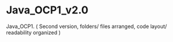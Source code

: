 # Java_OCP1_v2.0
Java_OCP1. ( Second version, folders/ files arranged, code layout/ readability organized )
